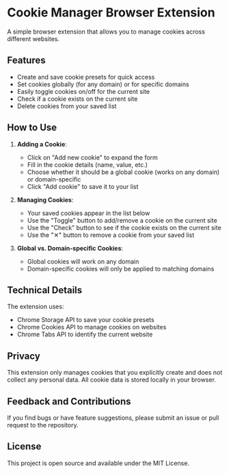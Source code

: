 # Cookie Manager Browser Extension

A simple browser extension that allows you to manage cookies across different websites.

## Features

- Create and save cookie presets for quick access
- Set cookies globally (for any domain) or for specific domains
- Easily toggle cookies on/off for the current site
- Check if a cookie exists on the current site
- Delete cookies from your saved list

## How to Use

1. **Adding a Cookie**:

   - Click on "Add new cookie" to expand the form
   - Fill in the cookie details (name, value, etc.)
   - Choose whether it should be a global cookie (works on any domain) or domain-specific
   - Click "Add cookie" to save it to your list

2. **Managing Cookies**:

   - Your saved cookies appear in the list below
   - Use the "Toggle" button to add/remove a cookie on the current site
   - Use the "Check" button to see if the cookie exists on the current site
   - Use the "✕" button to remove a cookie from your saved list

3. **Global vs. Domain-specific Cookies**:
   - Global cookies will work on any domain
   - Domain-specific cookies will only be applied to matching domains

## Technical Details

The extension uses:

- Chrome Storage API to save your cookie presets
- Chrome Cookies API to manage cookies on websites
- Chrome Tabs API to identify the current website

## Privacy

This extension only manages cookies that you explicitly create and does not collect any personal data. All cookie data is stored locally in your browser.

## Feedback and Contributions

If you find bugs or have feature suggestions, please submit an issue or pull request to the repository.

## License

This project is open source and available under the MIT License.
